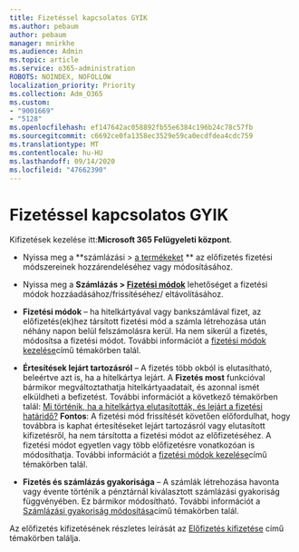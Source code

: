 ```yaml
---
title: Fizetéssel kapcsolatos GYIK
ms.author: pebaum
author: pebaum
manager: mnirkhe
ms.audience: Admin
ms.topic: article
ms.service: o365-administration
ROBOTS: NOINDEX, NOFOLLOW
localization_priority: Priority
ms.collection: Adm_O365
ms.custom:
- "9001669"
- "5128"
ms.openlocfilehash: ef147642ac058892fb55e6384c196b24c78c57fb
ms.sourcegitcommit: c6692ce0fa1358ec3529e59ca0ecdfdea4cdc759
ms.translationtype: MT
ms.contentlocale: hu-HU
ms.lasthandoff: 09/14/2020
ms.locfileid: "47662390"
---
```

# <a name="payment-faq"></a>Fizetéssel kapcsolatos GYIK

Kifizetések kezelése itt:**Microsoft 365 Felügyeleti központ**. 

- Nyissa meg a **számlázási > [a termékeket](https://go.microsoft.com/fwlink/p/?linkid=842054) ** az előfizetés fizetési módszereinek hozzárendeléséhez vagy módosításához.
- Nyissa meg a **Számlázás > [Fizetési módok](https://go.microsoft.com/fwlink/p/?linkid=2018806)** lehetőséget a fizetési módok hozzáadásához/frissítéséhez/ eltávolításához.

- **Fizetési módok** – ha hitelkártyával vagy bankszámlával fizet, az előfizetés(ek)hez társított fizetési mód a számla létrehozása után néhány napon belül felszámolásra kerül. Ha nem sikerül a fizetés, módosítsa a fizetési módot. További információt a [fizetési módok kezelése](https://docs.microsoft.com/microsoft-365/commerce/billing-and-payments/manage-payment-methods)című témakörben talál.

- **Értesítések lejárt tartozásról** – A fizetés több okból is elutasítható, beleértve azt is, ha a hitelkártya lejárt. A **Fizetés most** funkcióval bármikor megváltoztathatja hitelkártyaadatait, és azonnal ismét elküldheti a befizetést. További információt a következő témakörben talál: [Mi történik, ha a hitelkártya elutasították, és lejárt a fizetési határidő?](https://docs.microsoft.com/microsoft-365/commerce/billing-and-payments/pay-for-your-subscription?view=o365-worldwide#what-if-my-credit-card-was-declined-and-my-payment-is-past-due) **Fontos**: A fizetési mód frissítését követően előfordulhat, hogy továbbra is kaphat értesítéseket lejárt tartozásról vagy elutasított kifizetésről, ha nem társította a fizetési módot az előfizetéséhez. A fizetési módot egyetlen vagy több előfizetésre vonatkozóan is módosíthatja. További információt a [fizetési módok kezelése](https://docs.microsoft.com/microsoft-365/commerce/billing-and-payments/manage-payment-methods?view=o365-worldwide)című témakörben talál.

- **Fizetés és számlázás gyakorisága** – A számlák létrehozása havonta vagy évente történik a pénztárnál kiválasztott számlázási gyakoriság függvényében. Ez bármikor módosítható. További információt a [Számlázási gyakoriság módosítása](https://docs.microsoft.com/microsoft-365/commerce/billing-and-payments/change-payment-frequency)című témakörben talál.

Az előfizetés kifizetésének részletes leírását az [Előfizetés kifizetése](https://docs.microsoft.com/microsoft-365/commerce/billing-and-payments/pay-for-your-subscription?view=o365-worldwide) című témakörben találja.
